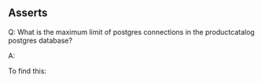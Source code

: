 ## Asserts
Q: What is the maximum limit of postgres connections in the productcatalog postgres database?

A: 

To find this:
